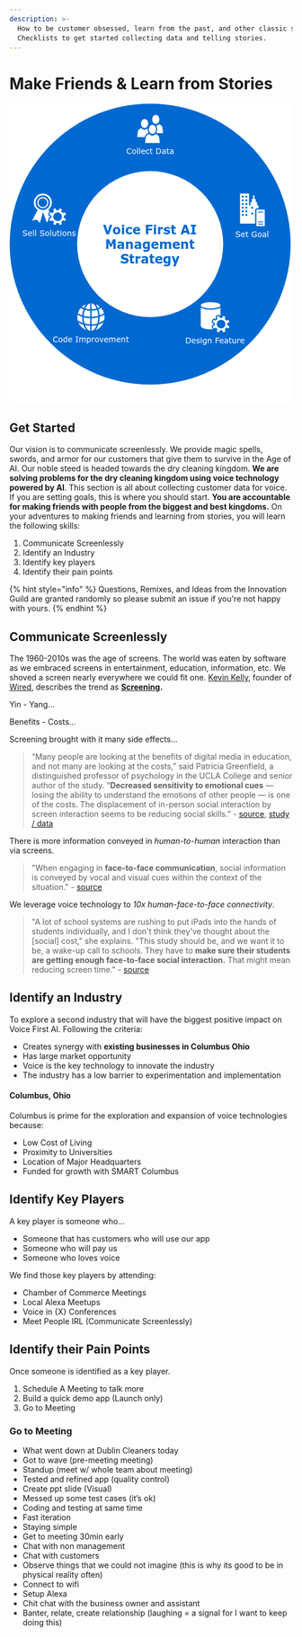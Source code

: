 ```yaml
---
description: >-
  How to be customer obsessed, learn from the past, and other classic stories.
  Checklists to get started collecting data and telling stories.
---
```


# Make Friends & Learn from Stories

![](../.gitbook/assets/managementstrategy.png)

## Get Started

Our vision is to communicate screenlessly. We provide magic spells, swords, and armor for our customers that give them to survive in the Age of AI. Our noble steed is headed towards the dry cleaning kingdom. **We are solving problems for the dry cleaning kingdom using voice technology powered by AI**. This section is all about collecting customer data for voice. If you are setting goals, this is where you should start. **You are accountable for making friends with people from the biggest and best kingdoms.** On your adventures to making friends and learning from stories, you will learn the following skills:

1. Communicate Screenlessly
2. Identify an Industry
3. Identify key players
4. Identify their pain points

{% hint style="info" %}
Questions, Remixes, and Ideas from the Innovation Guild are granted randomly so please submit an issue if you're not happy with yours.
{% endhint %}

## Communicate Screenlessly

The 1960-2010s was the age of screens. The world was eaten by software as we embraced screens in entertainment, education, information, etc. We shoved a screen nearly everywhere we could fit one. [Kevin Kelly](https://kk.org/), founder of [Wired](https://www.wired.com/), describes the trend as [**Screening**](https://en.wikipedia.org/wiki/The_Inevitable_%28book%29)**.** 

Yin - Yang...

Benefits - Costs...

Screening brought with it many side effects...

> “Many people are looking at the benefits of digital media in education, and not many are looking at the costs,” said Patricia Greenfield, a distinguished professor of psychology in the UCLA College and senior author of the study. “**Decreased sensitivity to emotional cues** — losing the ability to understand the emotions of other people — is one of the costs. The displacement of in-person social interaction by screen interaction seems to be reducing social skills.” - [source](http://newsroom.ucla.edu/releases/in-our-digital-world-are-young-people-losing-the-ability-to-read-emotions), [study / data](https://www.sciencedirect.com/science/article/pii/S0747563214003227)

There is more information conveyed in _human-to-human_ interaction than via screens. 

> "When engaging in **face-to-face communication**, social information is conveyed by vocal and visual cues within the context of the situation." - [source](https://www.sciencedirect.com/science/article/pii/S0747563214003227)

We leverage voice technology to _10x human-face-to-face connectivity_.

> "A lot of school systems are rushing to put iPads into the hands of students individually, and I don't think they've thought about the \[social\] cost," she explains. "This study should be, and we want it to be, a wake-up call to schools. They have to **make sure their students are getting enough face-to-face social interaction.** That might mean reducing screen time." - [source](https://www.npr.org/sections/ed/2014/08/28/343735856/kids-and-screen-time-what-does-the-research-say)

## Identify an Industry

To explore a second industry that will have the biggest positive impact on Voice First AI. Following the criteria:

* Creates synergy with **existing businesses in Columbus Ohio**
* Has large market opportunity
* Voice is the key technology to innovate the industry
* The industry has a low barrier to experimentation and implementation

#### Columbus, Ohio

Columbus is prime for the exploration and expansion of voice technologies because:

* Low Cost of Living
* Proximity to Universities
* Location of Major Headquarters
* Funded for growth with SMART Columbus

## Identify Key Players

A key player is someone who...

* Someone that has customers who will use our app
* Someone who will pay us 
* Someone who loves voice

We find those key players by attending:

* Chamber of Commerce Meetings
* Local Alexa Meetups
* Voice in {X} Conferences
* Meet People IRL \(Communicate Screenlessly\)

## Identify their Pain Points

Once someone is identified as a key player.

1. Schedule A Meeting to talk more
2. Build a quick demo app \(Launch only\)
3. Go to Meeting

### Go to Meeting

* What went down at Dublin Cleaners today 
* Got to wave \(pre-meeting meeting\) 
* Standup \(meet w/ whole team about meeting\) 
* Tested and refined app \(quality control\) 
* Create ppt slide \(Visual\) 
* Messed up some test cases \(it’s ok\) 
* Coding and testing at same time 
* Fast iteration 
* Staying simple 
* Get to meeting 30min early 
* Chat with non management 
* Chat with customers 
* Observe things that we could not imagine \(this is why its good to be in physical reality often\) 
* Connect to wifi 
* Setup Alexa 
* Chit chat with the business owner and assistant 
* Banter, relate, create relationship \(laughing = a signal for I want to keep doing this\)

